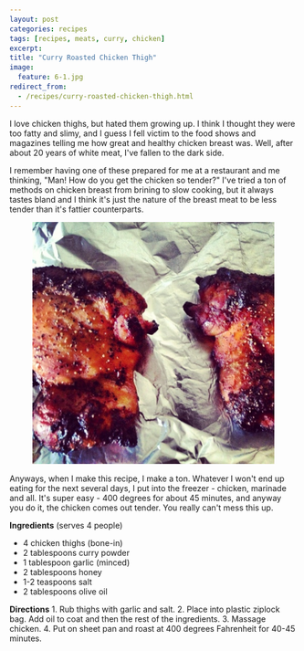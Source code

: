 ```yaml
---
layout: post
categories: recipes
tags: [recipes, meats, curry, chicken]
excerpt: 
title: "Curry Roasted Chicken Thigh"
image:
  feature: 6-1.jpg
redirect_from: 
  - /recipes/curry-roasted-chicken-thigh.html
---
```


I love chicken thighs, but hated them growing up. I think I thought they were too fatty and slimy, and I guess I fell victim to the food shows and magazines telling me how great and healthy chicken breast was.  Well, after about 20 years of white meat, I've fallen to the dark side.  

I remember having one of these prepared for me at a restaurant and me thinking, "Man!  How do you get the chicken so tender?"  I've tried a ton of methods on chicken breast from brining to slow cooking, but it always tastes bland and I think it's just the nature of the breast meat to be less tender than it's fattier counterparts.

<figure> <img src='/images/6-2.jpg'> </figure>

Anyways, when I make this recipe, I make a ton.  Whatever I won't end up eating for the next several days, I put into the freezer - chicken, marinade and all.  It's super easy -  400 degrees for about 45 minutes, and anyway you do it, the chicken comes out tender.  You really can't mess this up.
<section class='recipe'>
<p><strong>Ingredients</strong>
(serves 4 people)</p>

<ul><li>4 chicken thighs (bone-in)</li><li>2 tablespoons curry powder</li><li>1 tablespoon garlic (minced)</li><li>2 tablespoons honey</li><li>1-2 teaspoons salt</li><li>2 tablespoons olive oil</li></ul>

<p><strong>Directions</strong>
1. Rub thighs with garlic and salt.
2. Place into plastic ziplock bag.  Add oil to coat and then the rest of the ingredients.
3. Massage chicken.
4. Put on sheet pan and roast at 400 degrees Fahrenheit for 40-45 minutes.</p></section>
